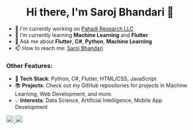 <h1 align="center"> Hi there, I'm Saroj Bhandari 👋</h1>

- 🔭 I'm currently working on [Pahadi Research LLC](https://www.linkedin.com/company/pahadi-net)
- 🌱 I’m currently learning **Machine Learning** and **Flutter**
- 💬 Ask me about **Flutter**, **C#**, **Python**, **Machine Learning**
- 📫 How to reach me: [Saroj Bhandari](https://www.linkedin.com/in/sarojbhandari17/)

### Other Features:

- 🚀 **Tech Stack**: Python, C#, Flutter, HTML/CSS, JavaScript
- 📚 **Projects**: Check out my GitHub repositories for projects in Machine Learning, Web Development, and more.
- 💡 **Interests**: Data Science, Artificial Intelligence, Mobile App Development




<p align="left">
  <a href="https://www.linkedin.com/in/sarojbhandari17/" target="_blank">
    <img src="https://cdn.jsdelivr.net/npm/simple-icons@3.0.0/icons/linkedin.svg"
         alt="Saroj Bhandari's LinkedIn Profile" width="20" height="20">
  </a>
  <a href="YOUR_TWITTER_URL_HERE" target="_blank">
    <img src="https://simpleicons.org/icons/twitter.svg"
         alt="Saroj Bhandari's Twitter Profile" width="20" height="20">
  </a>
</p>


